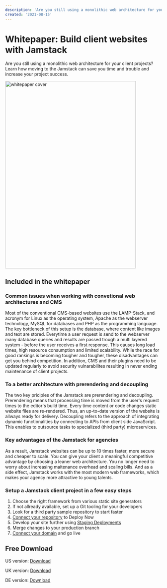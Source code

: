 ```yaml
---
description: 'Are you still using a monolithic web architecture for your client projects? Learn how moving to the Jamstack can save you time and trouble and increase your project success.'
created: '2021-08-15'
---
```


# Whitepaper: Build client websites with Jamstack

Are you still using a monolithic web architecture for your client projects? Learn how moving to the Jamstack can save you time and trouble and increase your project success. 

<img src="/whitepaper.png" alt="whitepaper cover"
 width="420" height="600" />

## Included in the whitepaper 

### Common issues when working with convetional web architectures and CMS
Most of the conventional CMS-based websites use the LAMP-Stack, and acronym for Linux as the operating system, Apache as the webserver technology, MySQL for databases and PHP as the programming language. The key bottleneck of this setup is the database, where content like images and text are stored. Everytime a user request is send to the webserver many database queries and results are passed trough a multi layered system - before the user receives a first response. This causes long load times, high resource consumption and limited scalability. While the race for good rankings is becoming tougher and tougher, these disadvantages can get you behind competition. In addition, CMS and their plugins need to be updated regularly to avoid security vulnarabilites resulting in never ending maintenance of client projects. 

### To a better architecture with prerendering and decoupling 
The two key priciples of the Jamstack are prerendering and decoupling. Prerendering means that processing time is moved from the user's request times to the editor's build time. Every time content or code changes static website files are re-rendered. Thus, an up-to-date version of the website is allways ready for delivery. Decoupling refers to the approach of integrating dynamic functionalities by connecting to APIs from client side JavaScript. This enables to outsource tasks to specialized (third party) microservices. 

### Key advantages of the Jamstack for agencies
As a result, Jamstack websites can be up to 10 times faster, more secure and cheaper to scale. You can give your client a meaningful competitive advantage by choosing a leaner web architecture. You no longer need to worry about increasing maitenance overhead and scaling bills. And as a side effect, Jamstack works with the most modern web frameworks, which makes your agency more attractive to young talents. 

### Setup a Jamstack client project in a few easy steps
1. Choose the right framework from various static site generators
2. If not allready available, set up a Git tooling for your developers
3. Look for a third party sample repository to start faster
4. [Connect your repository](/docs/) to Deploy Now
5. Develop your site further using [Staging Deployments](/docs/staging-deployments/)
6. Merge changes to your production branch 
7. [Connect your domain](/docs/domain-tls/) and go live

## Free Download
US version: [Download](https://resources.ionos.com/hubfs/Jamstack/Create%20client%20websites%20with%20the%20Jamstack.pdf)

UK version: [Download](	https://resources.ionos.com/hubfs/Jamstack/UK/Create_client_websites_with_the_Jamstack.pdf)

DE version: [Download](https://resources.ionos.com/hubfs/Jamstack/Kundenwebsites%20mit%20dem%20Jamstack%20erstellen.pdf)

